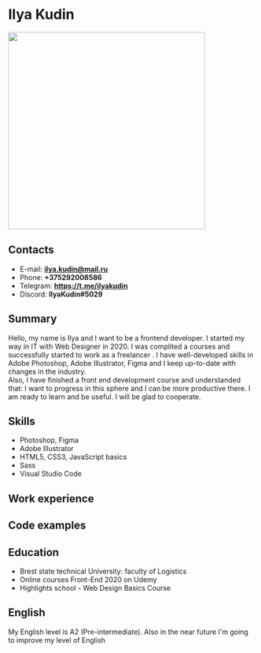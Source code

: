 # Ilya Kudin
<img src="img/ava.jpg" width="400">

## Contacts
- E-mail: **ilya.kudin@mail.ru**
- Phone: **+375292008586**
- Telegram: **https://t.me/ilyakudin**
- Discord: **IlyaKudin#5029**

## Summary
Hello, my name is Ilya and I want to be a frontend developer.
I started my way in IT with Web Designer in 2020. I was complited a courses and successfully started to work as a freelancer .
I have well-developed skills in Adobe Photoshop, Adobe Illustrator, Figma and I keep up-to-date with changes in the industry.  
Also, I have finished a front end development course and understanded that: I want to progress in this sphere and  I can be more productive there.
I am ready to learn and be useful.
I will be glad to cooperate.

## Skills
- Photoshop, Figma
- Adobe Illustrator
- HTML5, CSS3, JavaScript basics
- Sass
- Visual Studio Code

## Work experience

## Code examples

## Education
- Brest state technical University: faculty of Logistics
- Online courses Front-End 2020 on Udemy
- Highlights school - Web Design Basics Course

## English
My English level is A2 (Pre-intermediate). Also in the near future I'm going to improve my level of English